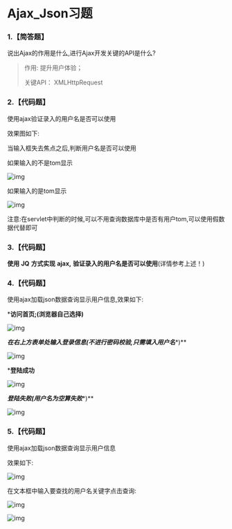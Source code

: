 # Ajax_Json习题

### 1.【简答题】

说出Ajax的作用是什么,进行Ajax开发关键的API是什么?

> 作用: 提升用户体验；
>
> 关键API： XMLHttpRequest



### 2.【代码题】

使用ajax验证录入的用户名是否可以使用

效果图如下:

当输入框失去焦点之后,判断用户名是否可以使用

如果输入的不是tom显示

![img](https://file.boxuegu.com/578ccedd56734d6097b6de9619dbfdf1.png)

如果输入的是tom显示

![img](https://file.boxuegu.com/44473339573940d7891342776f0c7380.png)

注意:在servlet中判断的时候,可以不用查询数据库中是否有用户tom,可以使用假数据代替即可

 

### 3.【代码题】

**使用** **JQ** **方式实现** **ajax,** **验证录入的用户名是否可以使用**(详情参考上述！)



### 4.【代码题】

使用ajax加载json数据查询显示用户信息,效果如下:

***访问首页;(浏览器自己选择)**

![img](https://attachment-center.boxuegu.com/data/picture/online/2018/04/06/11/e266aee65a8c428e82c6c6982cdf7348.png)

***在右上方表单处输入登录信息(不进行密码校验,只需填入用户名****)**

![img](https://attachment-center.boxuegu.com/data/picture/online/2018/04/06/11/38ab9958bd484dc1b9b4a788ee0d4580.png)

***登陆成功**

![img](https://attachment-center.boxuegu.com/data/picture/online/2018/04/06/11/394665c1b14142ad8ac1393be38dfbd7.png)

***登陆失败(用户名为空算失败****)**

![img](https://attachment-center.boxuegu.com/data/picture/online/2018/04/06/11/8e8d364b20104374aa2f2c1cdbac95f5.png)



### 5.【代码题】

使用ajax加载json数据查询显示用户信息

效果如下:

![img](https://attachment-center.boxuegu.com/data/picture/online/2018/04/06/11/b092adbe58f14398abe9e16f4bbc57ed.png)

在文本框中输入要查找的用户名关键字点击查询:

![img](https://attachment-center.boxuegu.com/data/picture/online/2018/04/06/11/6851f610f8d8410f833111b4d3591b4e.png)

![img](https://attachment-center.boxuegu.com/data/picture/online/2018/04/06/11/e081893d2622422f99820fea2e5e9b63.png)